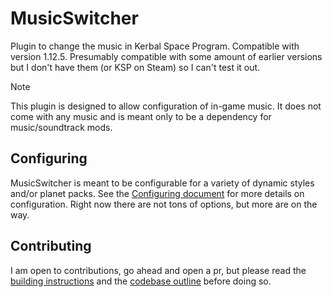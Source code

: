 # MusicSwitcher
Plugin to change the music in Kerbal Space Program.
Compatible with version 1.12.5. Presumably compatible with some amount of earlier versions but I don't
have them (or KSP on Steam) so I can't test it out.

>[!NOTE]
>This plugin is designed to allow configuration of in-game music. It does not come with any music
>and is meant only to be a dependency for music/soundtrack mods.

## Configuring

MusicSwitcher is meant to be configurable for a variety of dynamic styles and/or planet packs. See the
[Configuring document](CONFIGURING.md) for more details on configuration. Right now there are not tons
of options, but more are on the way.

<!-- ## Dependencies -->
<!-- * [ModuleManager](https://github.com/sarbian/ModuleManager) -->

## Contributing

I am open to contributions, go ahead and open a pr, but please read the [building instructions](BUILDING.md) and the
[codebase outline](STRUCTURE.md) before doing so.
